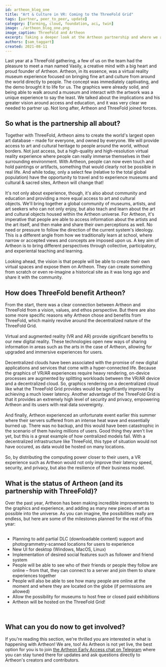 ```yaml
---
id: artheon_blog_one
title: "Art & Culture in VR: Coming to the ThreeFold Grid"
tags: [partner, peer_to_peer, update]
category: [farming, cloud, foundation, aci, twin]
image: ./artheon_blog_one.png
image_caption: ThreeFold and Artheon
excerpt: Taking a deeper look at the Artheon partnership and where we are headed together.
authors: [sam_taggart]
created: 2021-08-11
---
```


Last year at a ThreeFold gathering, a few of us on the team had the pleasure to meet a man named Vasily, a creative mind with a big heart and proud founder of Artheon. Artheon, in its essence, was a virtual reality museum experience focused on bringing fine art and culture from around the world directly to people. The concept was immediately captivating, and the demo brought it to life for us. The graphics were already solid, and being able to walk around a museum and interact with the artwork was a unique experience to say the least. We talked about the implications and his greater vision around access and education, and it was very clear we needed to partner up. Not long after, Artheon and ThreeFold joined forces.

## So what is the partnership all about?

Together with ThreeFold, Artheon aims to create the world's largest open art database – made for everyone, and owned by everyone. We will provide access to art and cultural heritage to people around the world, without borders. Not just access, but a high-quality and high-resolution virtual reality experience where people can really immerse themselves in their surrounding environment. With Artheon, people can now even touch and hold paintings or artifacts, something that would clearly not be possible in real life. And while today, only a select few (relative to the total global population) have the opportunity to travel and to experience museums and cultural & sacred sites, Artheon will change that!
<br/>
<br/>
It's not only about experience, though, it's also about community and education and providing a more equal access to art and cultural objects. We'll bring together a global community of museums, artists, and art seekers who can not only enjoy, but also teach and learn about the art and cultural objects housed within the Artheon universe. For Artheon, it's imperative
that people are able to access information about the artists and the art itself, and then make and share their own perceptions as well. No need or pressure to follow the direction of the current system's ideology. This is a different angle from how we traditionally learn at school, where narrow or accepted views and concepts are imposed upon us. A key aim of Artheon is to bring different perspectives through collective, participatory, and experiental teaching and learning.
<br/>
<br/>
Looking ahead, the vision is that people will be able to create their own virtual spaces and expose them on Artheon. They can create something from scratch or even re-imagine a historical site as it was long ago and share it with the community.

## How does ThreeFold benefit Artheon?

From the start, there was a clear connection between Artheon and ThreeFold from a vision, values, and ethos perspective. But there are also some more specific reasons why Artheon chose and benefits from ThreeFold, which mainly revolve around the decentralized nature of the ThreeFold Grid.
<br/>
<br/>
Virtual and augmented reality (VR and AR) provide significant benefits to our new digital reality. These technologies open new ways of sharing information in areas such as the arts in the case of Artheon, allowing for upgraded and immersive experiences for users.
<br/>
<br/>
Decentralized clouds have been associated with the promise of new digital applications and services that come with a hyper-connected life. Because the graphics of VR/AR experiences require heavy rendering, on-device processes are augmented by splitting workloads between the VR/AR device and a decentralized cloud. So, graphics rendering on a decentralized cloud like what the ThreeFold Grid provides would be significantly improved by achieving a much lower latency. Another advantage of the ThreeFold Grid is that it provides an extremely high level of security and privacy, empowering Artheon and its users with real data sovereignty.
<br/>
<br/>
And finally, Artheon experienced an unfortunate event earlier this summer where their servers suffered from an intense heat wave and essentially burned up. There was no backup, and this would have been catastrophic in the scenario of them having millions of users. Good thing they aren't live yet, but this is a great example of how centralized models fail. With a decentralized infrastructure like ThreeFold, this type of situation would not have occured, as data would be hosted on many locations.
<br/>
<br/>
So, by distributing the computing power closer to their users, a VR experience such as Artheon would not only improve their latency speed, security, and privacy, but also the resilience of their business model. 

## What is the status of Artheon (and its partnership with ThreeFold)?

Over the past year, Artheon has been making incredible improvements to the graphics and experience, and adding as many new pieces of art as possible into the universe. As you can imagine, the possibilities really are endless, but here are some of the milestones planned for the rest of this year:
<br/>
<br/>

- Planning to add partial DLC (downloadable content) support and photogrammetry-scanned locations for users to experience
- New UI for desktop (Windows, MacOS, Linux)
- Implementation of desired social features such as follower and friend system
- People will be able to see who of their friends or people they follow are online – from that, they can connect to a server and join them to share experiences together
- People will also be able to see how many people are online at the moment and where they are located on the globe (if permissions are allowed)
- Allow the possibility for museums to host free or closed paid exhibitions
- Artheon will be hosted on the ThreeFold Grid!
<br/>

## What can you do now to get involved?

If you're reading this section, we're thrilled you are interested in what is happening with Artheon! We are, too! As Artheon is not yet live, the best option for you is to join [the Artheon Early Access chat on Telegram](https://t.me/artheon) where you can stay tuned there for updates and ask questions directly to Artheon's creators and contributors.

